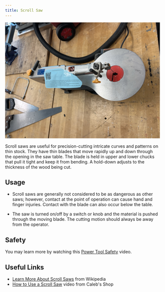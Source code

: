 ```yaml
---
title: Scroll Saw
---
```


![Scroll Saw](./scroll-saw.jpg)

Scroll saws are useful for precision-cutting intricate curves and patterns on thin stock. They have thin blades that move rapidly up and down through the opening in the saw table. The blade is held in upper and lower chucks that pull it tight and keep it from bending. A hold-down adjusts to the thickness of the wood being cut.

## Usage

* Scroll saws are generally not considered to be as dangerous as other saws; however, contact at the point of operation can cause hand and finger injuries. Contact with the blade can also occur below the table.

* The saw is turned on/off by a switch or knob and the material is pushed through the moving blade. The cutting motion should always be away from the operator.

## Safety

You may learn more by watching this [Power Tool Safety](http://www.powertoolinstitute.com/pti-pages/videos/Power-Tool-Safety-Video-2018/index.html) video.

## Useful Links

* [Learn More About Scroll Saws](https://en.wikipedia.org/wiki/Scroll_saw) from Wikipedia
* [How to Use a Scroll Saw](https://www.youtube.com/watch?v=KVqdbXQwQ1I) video from Caleb's Shop
